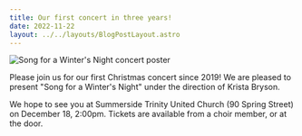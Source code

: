 ```yaml
---
title: Our first concert in three years!
date: 2022-11-22
layout: ../../layouts/BlogPostLayout.astro
---
```

![](/images/concertposterchristmas2022.jpg "Song for a Winter's Night concert poster")

Please join us for our first Christmas concert since 2019! We are pleased to present "Song for a Winter's Night" under the direction of Krista Bryson.

We hope to see you at Summerside Trinity United Church (90 Spring Street) on December 18, 2:00pm. Tickets are available from a choir member, or at the door.

